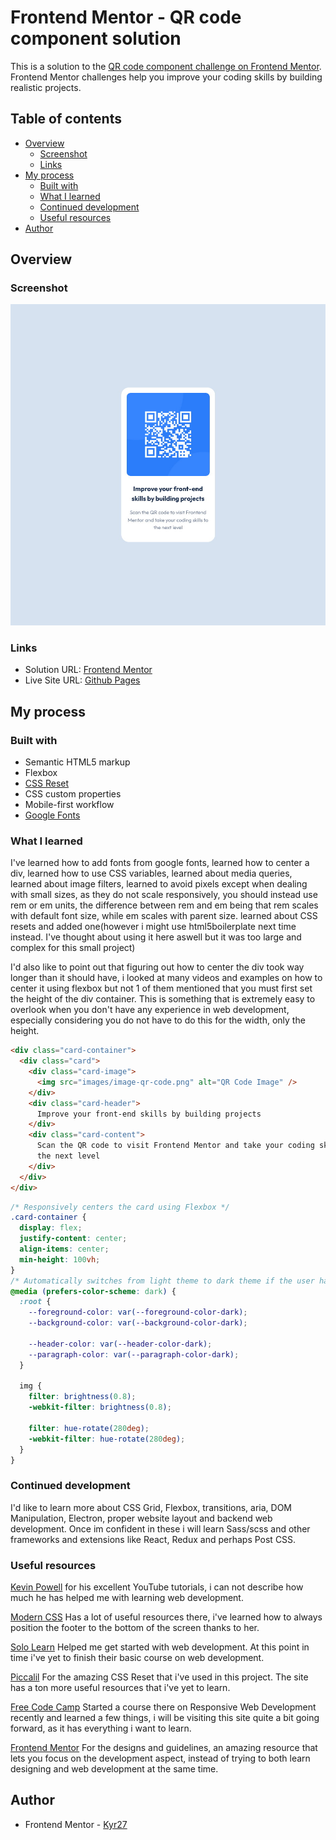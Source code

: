 # Frontend Mentor - QR code component solution

This is a solution to the [QR code component challenge on Frontend Mentor](https://www.frontendmentor.io/challenges/qr-code-component-iux_sIO_H). Frontend Mentor challenges help you improve your coding skills by building realistic projects.

## Table of contents

- [Overview](#overview)
  - [Screenshot](#screenshot)
  - [Links](#links)
- [My process](#my-process)
  - [Built with](#built-with)
  - [What I learned](#what-i-learned)
  - [Continued development](#continued-development)
  - [Useful resources](#useful-resources)
- [Author](#author)

## Overview

### Screenshot

![Page Screenshot](/images/qr-component.jpg)

### Links

- Solution URL: [Frontend Mentor](https://www.frontendmentor.io/solutions/qr-code-component-HJ4Cv1suXS)
- Live Site URL: [Github Pages](https://kyr27.github.io/qr-code-component-main/)

## My process

### Built with

- Semantic HTML5 markup
- Flexbox
- [CSS Reset](https://piccalil.li/blog/a-modern-css-reset/)
- CSS custom properties
- Mobile-first workflow
- [Google Fonts](https://fonts.google.com/specimen/Outfit)

### What I learned

I've learned how to add fonts from google fonts, learned how to center a div, learned how to use CSS variables, learned about media queries, learned about image filters, learned to avoid pixels except when dealing with small sizes, as they do not scale responsively, you should instead use rem or em units, the difference between rem and em being that rem scales with default font size, while em scales with parent size. learned about CSS resets and added one(however i might use html5boilerplate next time instead. I've thought about using it here aswell but it was too large and complex for this small project)

I'd also like to point out that figuring out how to center the div took way longer than it should have, i looked at many videos and examples on how to center it using flexbox but not 1 of them mentioned that you must first set the height of the div container. This is something that is extremely easy to overlook when you don't have any experience in web development, especially considering you do not have to do this for the width, only the height.

```html
<div class="card-container">
  <div class="card">
    <div class="card-image">
      <img src="images/image-qr-code.png" alt="QR Code Image" />
    </div>
    <div class="card-header">
      Improve your front-end skills by building projects
    </div>
    <div class="card-content">
      Scan the QR code to visit Frontend Mentor and take your coding skills to
      the next level
    </div>
  </div>
</div>
```

```css
/* Responsively centers the card using Flexbox */
.card-container {
  display: flex;
  justify-content: center;
  align-items: center;
  min-height: 100vh;
}
/* Automatically switches from light theme to dark theme if the user has their browser scheme set to dark. This also uses filters to hue shift the image into the green colors for lessening the eye strain when looking at the image*/
@media (prefers-color-scheme: dark) {
  :root {
    --foreground-color: var(--foreground-color-dark);
    --background-color: var(--background-color-dark);

    --header-color: var(--header-color-dark);
    --paragraph-color: var(--paragraph-color-dark);
  }

  img {
    filter: brightness(0.8);
    -webkit-filter: brightness(0.8);

    filter: hue-rotate(280deg);
    -webkit-filter: hue-rotate(280deg);
  }
}
```

### Continued development

I'd like to learn more about CSS Grid, Flexbox, transitions, aria, DOM Manipulation, Electron, proper website layout and backend web development. Once im confident in these i will learn Sass/scss and other frameworks and extensions like React, Redux and perhaps Post CSS.

### Useful resources

[Kevin Powell](https://www.youtube.com/@KevinPowell)
for his excellent YouTube tutorials, i can not describe how much he has helped me with learning web development.

[Modern CSS](moderncss.dev)
Has a lot of useful resources there, i've learned how to always position the footer to the bottom of the screen thanks to her.

[Solo Learn](sololearn.com)
Helped me get started with web development. At this point in time i've yet to finish their basic course on web development.

[Piccalil](https://piccalil.li)
For the amazing CSS Reset that i've used in this project.
The site has a ton more useful resources that i've yet to learn.

[Free Code Camp](https://www.freecodecamp.org)
Started a course there on Responsive Web Development recently and learned a few things, i will be visiting this site quite a bit going forward, as it has everything i want to learn.

[Frontend Mentor](https://www.frontendmentor.io)
For the designs and guidelines, an amazing resource that lets you focus on the development aspect, instead of trying to both learn designing and web development at the same time.

## Author

- Frontend Mentor - [Kyr27](https://www.frontendmentor.io/profile/Kyr27)
